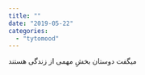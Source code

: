 ```yaml
---
title: ""
date: "2019-05-22"
categories: 
  - "tytomood"
---
```


میگفت دوستان بخشِ مهمی از زندگی هستند
